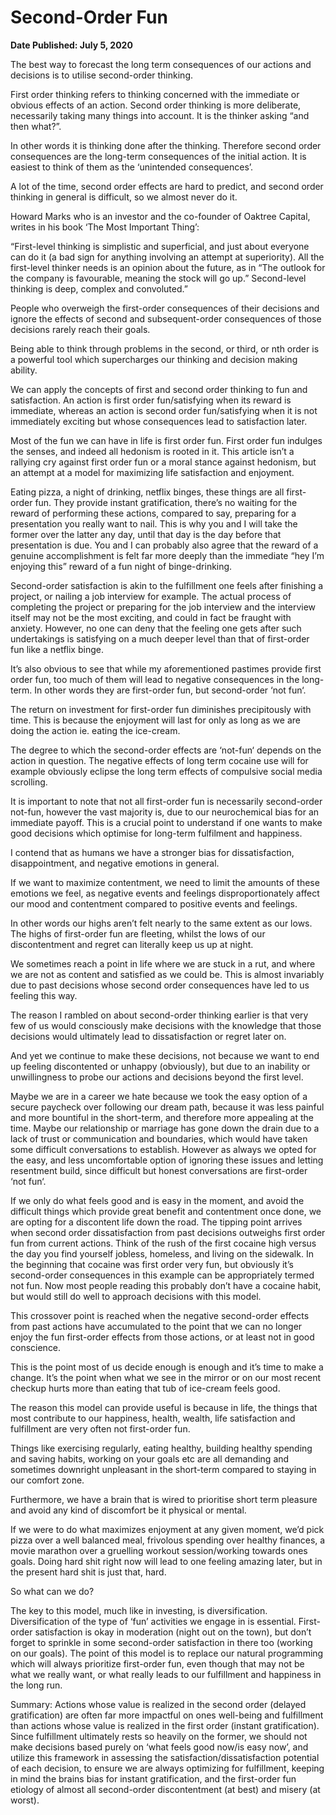 # Second-Order Fun

**Date Published: July 5, 2020**

The best way to forecast the long term consequences of our actions and decisions is to utilise second-order thinking.

First order thinking refers to thinking concerned with the immediate or obvious effects of an action. Second order thinking is more deliberate, necessarily taking many things into account. It is the thinker asking “and then what?”.

In other words it is thinking done after the thinking. Therefore second order consequences are the long-term consequences of the initial action. It is easiest to think of them as the ‘unintended consequences’.

A lot of the time, second order effects are hard to predict, and second order thinking in general is difficult, so we almost never do it.

Howard Marks who is an investor and the co-founder of Oaktree Capital, writes in his book ‘The Most Important Thing’:

“First-level thinking is simplistic and superficial, and just about everyone can do it (a bad sign for anything involving an attempt at superiority). All the first-level thinker needs is an opinion about the future, as in “The outlook for the company is favourable, meaning the stock will go up.” Second-level thinking is deep, complex and convoluted.”

People who overweigh the first-order consequences of their decisions and ignore the effects of second and subsequent-order consequences of those decisions rarely reach their goals.

Being able to think through problems in the second, or third, or nth order is a powerful tool which supercharges our thinking and decision making ability.

We can apply the concepts of first and second order thinking to fun and satisfaction. An action is first order fun/satisfying when its reward is immediate, whereas an action is second order fun/satisfying when it is not immediately exciting but whose consequences lead to satisfaction later.

Most of the fun we can have in life is first order fun. First order fun indulges the senses, and indeed all hedonism is rooted in it. This article isn’t a rallying cry against first order fun or a moral stance against hedonism, but an attempt at a model for maximizing life satisfaction and enjoyment.

Eating pizza, a night of drinking, netflix binges, these things are all first-order fun. They provide instant gratification, there’s no waiting for the reward of performing these actions, compared to say, preparing for a presentation you really want to nail. This is why you and I will take the former over the latter any day, until that day is the day before that presentation is due. You and I can probably also agree that the reward of a genuine accomplishment is felt far more deeply than the immediate “hey I’m enjoying this” reward of a fun night of binge-drinking.

Second-order satisfaction is akin to the fulfillment one feels after finishing a project, or nailing a job interview for example. The actual process of completing the project or preparing for the job interview and the interview itself may not be the most exciting, and could in fact be fraught with anxiety. However, no one can deny that the feeling one gets after such undertakings is satisfying on a much deeper level than that of first-order fun like a netflix binge.

It’s also obvious to see that while my aforementioned pastimes provide first order fun, too much of them will lead to negative consequences in the long-term. In other words they are first-order fun, but second-order ‘not fun‘.

The return on investment for first-order fun diminishes precipitously with time. This is because the enjoyment will last for only as long as we are doing the action ie. eating the ice-cream.

The degree to which the second-order effects are ‘not-fun‘ depends on the action in question. The negative effects of long term cocaine use will for example obviously eclipse the long term effects of compulsive social media scrolling.

It is important to note that not all first-order fun is necessarily second-order not-fun, however the vast majority is, due to our neurochemical bias for an immediate payoff. This is a crucial point to understand if one wants to make good decisions which optimise for long-term fulfilment and happiness.

I contend that as humans we have a stronger bias for dissatisfaction, disappointment, and negative emotions in general.

If we want to maximize contentment, we need to limit the amounts of these emotions we feel, as negative events and feelings disproportionately affect our mood and contentment compared to positive events and feelings.

In other words our highs aren’t felt nearly to the same extent as our lows. The highs of first-order fun are fleeting, whilst the lows of our discontentment and regret can literally keep us up at night.

We sometimes reach a point in life where we are stuck in a rut, and where we are not as content and satisfied as we could be. This is almost invariably due to past decisions whose second order consequences have led to us feeling this way.

The reason I rambled on about second-order thinking earlier is that very few of us would consciously make decisions with the knowledge that those decisions would ultimately lead to dissatisfaction or regret later on.

And yet we continue to make these decisions, not because we want to end up feeling discontented or unhappy (obviously), but due to an inability or unwillingness to probe our actions and decisions beyond the first level.

Maybe we are in a career we hate because we took the easy option of a secure paycheck over following our dream path, because it was less painful and more bountiful in the short-term, and therefore more appealing at the time. Maybe our relationship or marriage has gone down the drain due to a lack of trust or communication and boundaries, which would have taken some difficult conversations to establish. However as always we opted for the easy, and less uncomfortable option of ignoring these issues and letting resentment build, since difficult but honest conversations are first-order ‘not fun‘.

If we only do what feels good and is easy in the moment, and avoid the difficult things which provide great benefit and contentment once done, we are opting for a discontent life down the road. The tipping point arrives when second order dissatisfaction from past decisions outweighs first order fun from current actions. Think of the rush of the first cocaine high versus the day you find yourself jobless, homeless, and living on the sidewalk. In the beginning that cocaine was first order very fun, but obviously it’s second-order consequences in this example can be appropriately termed not fun. Now most people reading this probably don’t have a cocaine habit, but would still do well to approach decisions with this model.

This crossover point is reached when the negative second-order effects from past actions have accumulated to the point that we can no longer enjoy the fun first-order effects from those actions, or at least not in good conscience.

This is the point most of us decide enough is enough and it’s time to make a change. It’s the point when what we see in the mirror or on our most recent checkup hurts more than eating that tub of ice-cream feels good.

The reason this model can provide useful is because in life, the things that most contribute to our happiness, health, wealth, life satisfaction and fulfillment are very often not first-order fun.

Things like exercising regularly, eating healthy, building healthy spending and saving habits, working on your goals etc are all demanding and sometimes downright unpleasant in the short-term compared to staying in our comfort zone.

Furthermore, we have a brain that is wired to prioritise short term pleasure and avoid any kind of discomfort be it physical or mental.

If we were to do what maximizes enjoyment at any given moment, we’d pick pizza over a well balanced meal, frivolous spending over healthy finances, a movie marathon over a gruelling workout session/working towards ones goals. Doing hard shit right now will lead to one feeling amazing later, but in the present hard shit is just that, hard.

So what can we do?

The key to this model, much like in investing, is diversification. Diversification of the type of ‘fun’ activities we engage in is essential. First-order satisfaction is okay in moderation (night out on the town), but don’t forget to sprinkle in some second-order satisfaction in there too (working on our goals). The point of this model is to replace our natural programming which will always prioritize first-order fun, even though that may not be what we really want, or what really leads to our fulfillment and happiness in the long run.

Summary: Actions whose value is realized in the second order (delayed gratification) are often far more impactful on ones well-being and fulfillment than actions whose value is realized in the first order (instant gratification). Since fulfillment ultimately rests so heavily on the former, we should not make decisions based purely on ‘what feels good now/is easy now’, and utilize this framework in assessing the satisfaction/dissatisfaction potential of each decision, to ensure we are always optimizing for fulfillment, keeping in mind the brains bias for instant gratification, and the first-order fun etiology of almost all second-order discontentment (at best) and misery (at worst).

